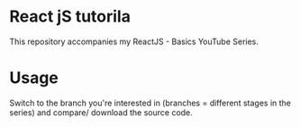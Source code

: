 # React jS tutorila

This repository accompanies my ReactJS - Basics YouTube Series.

# Usage
Switch to the branch you're interested in (branches = different stages in the series) and compare/ download the source code.